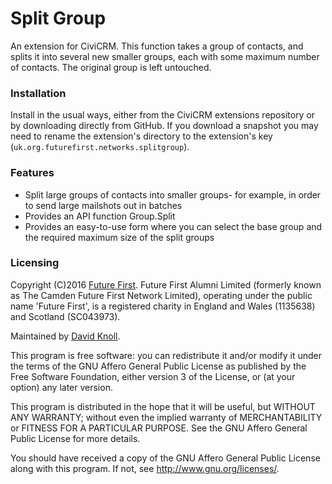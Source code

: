 # Split Group
An extension for CiviCRM. This function takes a group of contacts, and splits
it into several new smaller groups, each with some maximum number of contacts.
The original group is left untouched.

### Installation
Install in the usual ways, either from the CiviCRM extensions repository or
by downloading directly from GitHub. If you download a snapshot you may need
to rename the extension's directory to the extension's key
(`uk.org.futurefirst.networks.splitgroup`).

### Features
* Split large groups of contacts into smaller groups- for example,
in order to send large mailshots out in batches
* Provides an API function Group.Split
* Provides an easy-to-use form where you can select the base group
and the required maximum size of the split groups

### Licensing
Copyright (C)2016 [Future First](http://www.futurefirst.org.uk/).
Future First Alumni Limited (formerly known as The Camden Future First Network
Limited), operating under the public name 'Future First', is a registered
charity in England and Wales (1135638) and Scotland (SC043973).

Maintained by [David Knoll](mailto:david@futurefirst.org.uk).

This program is free software: you can redistribute it and/or modify
it under the terms of the GNU Affero General Public License as published by
the Free Software Foundation, either version 3 of the License, or
(at your option) any later version.

This program is distributed in the hope that it will be useful,
but WITHOUT ANY WARRANTY; without even the implied warranty of
MERCHANTABILITY or FITNESS FOR A PARTICULAR PURPOSE.  See the
GNU Affero General Public License for more details.

You should have received a copy of the GNU Affero General Public License
along with this program.  If not, see <http://www.gnu.org/licenses/>.
